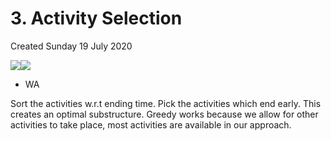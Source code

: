 # 3. Activity Selection
Created Sunday 19 July 2020

![](/assets/3._Activity_Selection_-_80-image-1.png)![](/assets/3._Activity_Selection_-_80-image-2.png)

- WA

Sort the activities w.r.t ending time.
Pick the activities which end early. This creates an optimal substructure.
Greedy works because we allow for other activities to take place, most activities are available in our approach.

